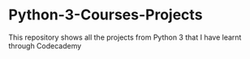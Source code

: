 # Python-3-Courses-Projects
This repository shows all the projects from Python 3 that  I have learnt through Codecademy

